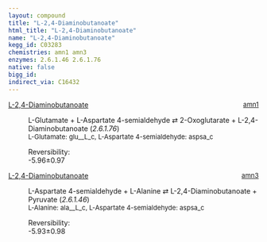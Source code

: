 ```yaml
---
layout: compound
title: "L-2,4-Diaminobutanoate"
html_title: "L-2,4-Diaminobutanoate"
name: "L-2,4-Diaminobutanoate"
kegg_id: C03283
chemistries: amn1 amn3
enzymes: 2.6.1.46 2.6.1.76
native: false
bigg_id: 
indirect_via: C16432
---
```

<dl><dt class='rs-product'><a href='/compounds/C03283' class='link-dark' data-bs-toggle='tooltip' data-bs-html='true' data-bs-title='KEGG: C03283'>L-2,4-Diaminobutanoate</a><span style='float: right; max-width: 40%'><a href='/chemistries/amn1' class='link-dark opacity-50' style='font-size: small; word-wrap: anywhere;'>amn1</a></span></dt><dd><p>L-Glutamate + L-Aspartate 4-semialdehyde &#8644; 2-Oxoglutarate + L-2,4-Diaminobutanoate (<i>2.6.1.76</i>)<br /><span style='font-size: small;'><span data-bs-toggle='tooltip' data-bs-html='true' data-bs-title='KEGG: C00025'>L-Glutamate</span>: glu__L_c, <span data-bs-toggle='tooltip' data-bs-html='true' data-bs-title='KEGG: C00441'>L-Aspartate 4-semialdehyde</span>: aspsa_c</span><br /><div class="reversibility_info">Reversibility: <div class="progress" style="flex-direction: row-reverse;"><div class="progress-bar bg-success" role="progressbar" style="width: 59.60%" aria-valuenow="-5.960481295435763" aria-valuemin="0" aria-valuemax="10"></div><div class="progress-bar bg-warning" role="progressbar" style="width: 9.74%" aria-valuenow="-5.960481295435763" aria-valuemin="0" aria-valuemax="10"></div></div><span>-5.96&plusmn;0.97</span><div class="progress"><div class="progress-bar bg-danger" role="progressbar" style="width: 0%" aria-valuenow="-5.960481295435763" aria-valuemin="0" aria-valuemax="10"></div></div></div></p><dl></dl></dd></dl><dl><dt class='rs-product'><a href='/compounds/C03283' class='link-dark' data-bs-toggle='tooltip' data-bs-html='true' data-bs-title='KEGG: C03283'>L-2,4-Diaminobutanoate</a><span style='float: right; max-width: 40%'><a href='/chemistries/amn3' class='link-dark opacity-50' style='font-size: small; word-wrap: anywhere;'>amn3</a></span></dt><dd><p>L-Aspartate 4-semialdehyde + L-Alanine &#8644; L-2,4-Diaminobutanoate + Pyruvate (<i>2.6.1.46</i>)<br /><span style='font-size: small;'><span data-bs-toggle='tooltip' data-bs-html='true' data-bs-title='KEGG: C00041'>L-Alanine</span>: ala__L_c, <span data-bs-toggle='tooltip' data-bs-html='true' data-bs-title='KEGG: C00441'>L-Aspartate 4-semialdehyde</span>: aspsa_c</span><br /><div class="reversibility_info">Reversibility: <div class="progress" style="flex-direction: row-reverse;"><div class="progress-bar bg-success" role="progressbar" style="width: 59.29%" aria-valuenow="-5.928740448877901" aria-valuemin="0" aria-valuemax="10"></div><div class="progress-bar bg-warning" role="progressbar" style="width: 9.76%" aria-valuenow="-5.928740448877901" aria-valuemin="0" aria-valuemax="10"></div></div><span>-5.93&plusmn;0.98</span><div class="progress"><div class="progress-bar bg-danger" role="progressbar" style="width: 0%" aria-valuenow="-5.928740448877901" aria-valuemin="0" aria-valuemax="10"></div></div></div></p><dl></dl></dd></dl>